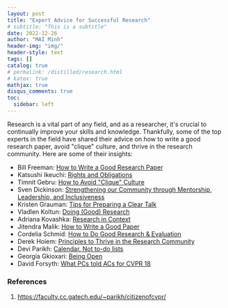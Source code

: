```yaml
---
layout: post
title: "Expert Advice for Successful Research"
# subtitle: "This is a subtitle"
date: 2022-12-26
author: "MAI Minh"
header-img: "img/"
header-style: text
tags: []
catalog: true
# permalink: /distilled/research.html
# katex: true
mathjax: true
disqus_comments: true
toc:
  sidebar: left
---
```

<!-- <b>Last modified: <script>document.write( document.lastModified );</script> -->

Research is a vital part of any field, and as a researcher, it's crucial to continually improve your skills and knowledge. Thankfully, some of the top experts in the field have shared their advice on how to write a good research paper, avoid "clique" culture, and thrive in the research community. Here are some of their insights:

- Bill Freeman: [How to Write a Good Research Paper](../img/freeman_how_to_write_papers.pdf)
- Katsushi Ikeuchi: [Rights and Obligations](../img/ikeuchi_rights_obligations.pdf)
- Timnit Gebru: [How to Avoid "Clique" Culture](../img/gebru_avoiding_a_clique_culture.pdf)
- Sven Dickinson: [Strengthening our Community through Mentorship, Leadership, and Inclusiveness](../img/dickinson_strengthening_our_community.pdf )
- Kristen Grauman: [Tips for Preparing a Clear Talk](../img/grauman_preparing_clear_talks.pdf)
- Vladlen Koltun: [Doing (Good) Research](../img/koltun_doing_(good)_research.pdf)
- Adriana Kovashka: [Research in Context](../img/kovashka_research_in_context.pdf)
- Jitendra Malik: [How to Write a Good Paper](../img/malik_write_good_paper.pdf)
- Cordelia Schmid: [How to Do Good Research & Evaluation](../img/schmid_good_research_and_evaluation.pdf)
- Derek Hoiem: [Principles to Thrive in the Research Community](../img/hoiem_thriving_in_research_community.pdf)
- Devi Parikh: [Calendar. Not to-do lists](../img/parikh_time_management.pdf)
- Georgia Gkioxari: [Being Open](../img/gkioxari_being_open.pdf)
- David Forsyth: [What PCs told ACs for CVPR 18](../img/forsyth_what_pcs_told_acs_at_cvpr18.pdf)




### References

1. <https://faculty.cc.gatech.edu/~parikh/citizenofcvpr/>

